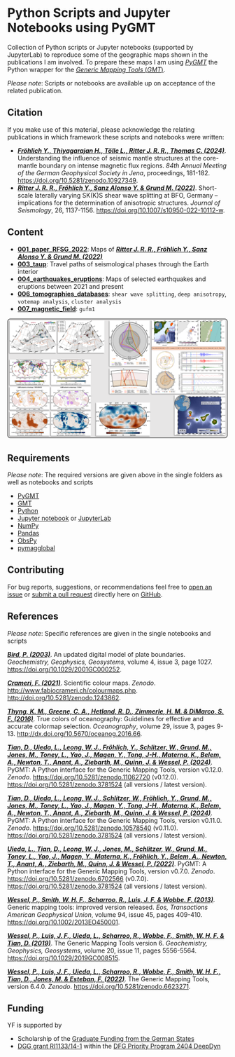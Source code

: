 # Python Scripts and Jupyter Notebooks using PyGMT

Collection of Python scripts or Jupyter notebooks (supported by JupyterLab) to reproduce some of the geographic maps shown in the publications I am involved. To prepare these maps I am using [_PyGMT_](https://www.pygmt.org/latest/) the Python wrapper for the [_Generic Mapping Tools_ (_GMT_)](https://www.generic-mapping-tools.org/).

_Please note_: Scripts or notebooks are available up on acceptance of the related publication.


## Citation

If you make use of this material, please acknowledge the relating publications in which framework these scripts and notebooks were written:

- [**_Fröhlich Y., Thiyagarajan H., Tölle L., Ritter J. R. R., Thomas C. (2024)_**](https://doi.org/10.5281/zenodo.10927349). Understanding the influence of seismic mantle structures at the core-mantle boundary on intense magnetic flux regions. *84th Annual Meeting of the German Geophysical Society in Jena*, proceedings, 181-182. https://doi.org/10.5281/zenodo.10927349.
- [**_Ritter J. R. R., Fröhlich Y., Sanz Alonso Y. & Grund M. (2022)_**](https://doi.org/10.1007/s10950-022-10112-w). Short-scale laterally varying SK(K)S shear wave splitting at BFO, Germany – implications for the determination of anisotropic structures. *Journal of Seismology*, 26, 1137-1156. https://doi.org/10.1007/s10950-022-10112-w.


## Content

- **[001_paper_RFSG_2022](https://github.com/yvonnefroehlich/gmt-pygmt-plotting/tree/main/001_paper_RFSG_2022)**: Maps of [**_Ritter J. R. R., Fröhlich Y., Sanz Alonso Y. & Grund M. (2022)_**](https://doi.org/10.1007/s10950-022-10112-w)
- **[003_taup](https://github.com/yvonnefroehlich/gmt-pygmt-plotting/tree/main/003_taup)**: Travel paths of seismological phases through the Earth interior
- **[004_earthquakes_eruptions](https://github.com/yvonnefroehlich/gmt-pygmt-plotting/tree/main/004_earthquakes_eruptions)**: Maps of selected earthquakes and eruptions between 2021 and present
- **[006_tomographies_databases](https://github.com/yvonnefroehlich/gmt-pygmt-plotting/tree/main/006_tomographies_databases)**: `shear wave splitting`, `deep anisotropy`, `votemap analysis`, `cluster analysis`
- **[007_magnetic_field](https://github.com/yvonnefroehlich/gmt-pygmt-plotting/tree/main/007_magnetic_field)**: `gufm1`

![](https://github.com/yvonnefroehlich/gmt-pygmt-plotting/raw/main/_images/github_maps_readme_main.png)


## Requirements

_Please note_: The required versions are given above in the single folders as well as notebooks and scripts

- [PyGMT](https://www.pygmt.org/latest/)
- [GMT](https://www.generic-mapping-tools.org/)
- [Python](https://www.python.org/)
- [Jupyter notebook](https://jupyter.org/) or [JupyterLab](https://jupyter.org/)
- [NumPy](https://numpy.org/)
- [Pandas](https://pandas.pydata.org/)
- [ObsPy](https://docs.obspy.org/)
- [pymagglobal](https://sec23.git-pages.gfz-potsdam.de/korte/pymagglobal/)


## Contributing

For bug reports, suggestions, or recommendations feel free to [open an issue](https://github.com/yvonnefroehlich/gmt-pygmt-plotting/issues) or [submit a pull request](https://github.com/yvonnefroehlich/gmt-pygmt-plotting/pulls) directly here on [GitHub](https://github.com/yvonnefroehlich/gmt-pygmt-plotting).


## References

_Please note_: Specific references are given in the single notebooks and scripts

[**_Bird, P. (2003)_**](https://doi.org/10.1029/2001GC000252).
An updated digital model of plate boundaries.
*Geochemistry, Geophysics, Geosystems*, volume 4, issue 3, page 1027.
https://doi.org/10.1029/2001GC000252.

[**_Crameri, F. (2021)_**](http://doi.org/10.5281/zenodo.1243862).
Scientific colour maps. *Zenodo*. http://www.fabiocrameri.ch/colourmaps.php. http://doi.org/10.5281/zenodo.1243862.

[**_Thyng, K. M., Greene, C. A., Hetland, R. D., Zimmerle, H. M. & DiMarco, S. F. (2016)_**](http://dx.doi.org/10.5670/oceanog.2016.66).
True colors of oceanography: Guidelines for effective and accurate colormap selection.
*Oceanography*, volume 29, issue 3, pages 9-13.
http://dx.doi.org/10.5670/oceanog.2016.66.

[**_Tian, D., Uieda, L., Leong, W. J., Fröhlich, Y., Schlitzer, W., Grund, M., Jones, M., Toney, L., Yao, J., Magen, Y., Tong, J-H., Materna, K., Belem, A., Newton, T., Anant, A., Ziebarth, M., Quinn, J. & Wessel, P. (2024)_**](https://doi.org/10.5281/zenodo.10578540).
PyGMT: A Python interface for the Generic Mapping Tools, version v0.12.0.
*Zenodo*. https://doi.org/10.5281/zenodo.11062720 (v0.12.0). https://doi.org/10.5281/zenodo.3781524 (all versions / latest version).

[**_Tian, D., Uieda, L., Leong, W. J., Schlitzer, W., Fröhlich, Y., Grund, M., Jones, M., Toney, L., Yao, J., Magen, Y., Tong, J-H., Materna, K., Belem, A., Newton, T., Anant, A., Ziebarth, M., Quinn, J. & Wessel, P. (2024)_**](https://doi.org/10.5281/zenodo.10578540).
PyGMT: A Python interface for the Generic Mapping Tools, version v0.11.0.
*Zenodo*. https://doi.org/10.5281/zenodo.10578540 (v0.11.0). https://doi.org/10.5281/zenodo.3781524 (all versions / latest version).

[**_Uieda, L., Tian, D., Leong, W. J., Jones, M., Schlitzer, W., Grund, M., Toney, L., Yao, J., Magen, Y., Materna, K., Fröhlich, Y., Belem, A., Newton, T., Anant, A., Ziebarth, M., Quinn, J. & Wessel, P. (2022)_**](https://doi.org/10.5281/zenodo.6702566).
PyGMT: A Python interface for the Generic Mapping Tools, version v0.7.0.
*Zenodo*. https://doi.org/10.5281/zenodo.6702566 (v0.7.0). https://doi.org/10.5281/zenodo.3781524 (all versions / latest version).

[**_Wessel, P., Smith, W. H. F., Scharroo, R., Luis, J. F. & Wobbe. F. (2013)_**](https://doi.org/10.1002/2013EO450001).
Generic mapping tools: improved version released.
*Eos, Transactions American Geophysical Union*, volume 94, issue 45, pages 409-410.
https://doi.org/10.1002/2013EO450001.

[**_Wessel, P., Luis, J. F., Uieda, L., Scharroo, R., Wobbe, F., Smith, W. H. F. & Tian, D. (2019)_**](https://doi.org/10.1029/2019GC008515).
The Generic Mapping Tools version 6.
*Geochemistry, Geophysics, Geosystems*, volume 20, issue 11, pages 5556-5564.
https://doi.org/10.1029/2019GC008515.

[**_Wessel, P., Luis, J. F., Uieda, L., Scharroo, R., Wobbe, F., Smith, W. H. F., Tian, D., Jones, M. & Esteban, F. (2022)_**](https://doi.org/10.5281/zenodo.6623271).
The Generic Mapping Tools, version 6.4.0.
*Zenodo*. https://doi.org/10.5281/zenodo.6623271.


## Funding

YF is supported by

- Scholarship of the [Graduate Funding from the German States](https://www.khys.kit.edu/english/graduate_funding.php)
- [DGG grant RI1133/14-1](https://www.geo.lmu.de/deepdyn/en/projects/ritter-joachim-und-thomas-christine-understanding-the-influence-of-deep/) within the [DFG Priority Program 2404 DeepDyn](https://www.geo.lmu.de/deepdyn/en/)

